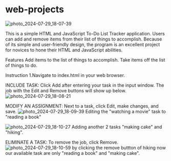 # web-projects
![photo_2024-07-29_18-07-39](https://github.com/user-attachments/assets/dbe3e7d6-2991-419b-9ef6-0de013beb47a)


This is a simple HTML and JavaScript To-Do List Tracker application. Users can add and remove items from their list of things to accomplish. Because of its simple and user-friendly design, the program is an excellent project for novices to hone their HTML and JavaScript abilities.

Features
Add items to the list of things to accomplish.
Take items off the list of things to do.

Instruction 
1.Navigate to index.html in your web browser.

INCLUDE TASK:
Click Add after entering your task in the input window.
The job with the Edit and Remove buttons will show up below.
![photo_2024-07-29_18-08-21](https://github.com/user-attachments/assets/333b1c1f-88da-46b2-b689-8dcfa8a910e4)


MODIFY AN ASSIGNMENT:
Next to a task, click Edit, make changes, and save.
![photo_2024-07-29_18-09-39](https://github.com/user-attachments/assets/96318a49-2c37-404f-a79c-d813c0c352a7)
             Editing the "watching a movie" task to "reading a book"

![photo_2024-07-29_18-10-27](https://github.com/user-attachments/assets/dd4b728f-3b65-4e71-9791-6f750be29392)
                 Adding another 2 tasks "making cake" and "hiking".




ELIMINATE A TASK:
To remove the job, click Remove.
![photo_2024-07-29_18-10-59](https://github.com/user-attachments/assets/3a249263-dec8-4633-8bf1-5a7b9f30d41a)
                   by clicking the remove buttton of hiking now our available task are 
                   only "reading a book" and "making cake".



